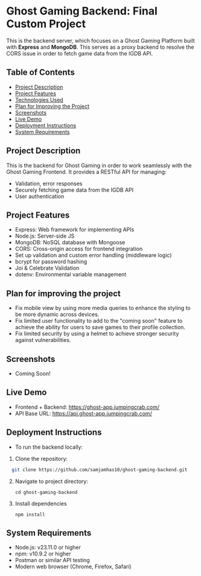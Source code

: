 # Ghost Gaming Backend: Final Custom Project

This is the backend server, which focuses on a Ghost Gaming Platform built with **Express** and **MongoDB**. This serves as a proxy backend to resolve the CORS issue in order to fetch game data from the IGDB API.

## Table of Contents

- [Project Description](#project-description)
- [Project Features](#project-features)
- [Technologies Used](#technologies-used)
- [Plan for Improving the Project](#plan-for-improving-the-project)
- [Screenshots](#screenshots)
- [Live Demo](#live-demo)
- [Deployment Instructions](#deployment-instructions)
- [System Requirements](#system-requirements)

## Project Description

This is the backend for Ghost Gaming in order to work seamlessly with the Ghost Gaming Frontend. It provides a RESTful API for managing:

- Validation, error responses
- Securely fetching game data from the IGDB API
- User authentication

## Project Features

- Express: Web framework for implementing APIs
- Node.js: Server-side JS
- MongoDB: NoSQL database with Mongoose
- CORS: Cross-origin access for frontend integration
- Set up validation and custom error handling (middleware logic)
- bcrypt for password hashing
- Joi & Celebrate Validation
- dotenv: Environmental variable management

## Plan for improving the project

- Fix mobile view by using more media queries to enhance the styling to be more dynamic across devices.
- Fix limited user functionality to add to the "coming soon" feature to achieve the ability for users to save games to their profile collection.
- Fix limited security by using a helmet to achieve stronger security against vulnerabilities.

## Screenshots

- Coming Soon!

## Live Demo

- Frontend + Backend: https://ghost-app.jumpingcrab.com/
- API Base URL: https://api.ghost-app.jumpingcrab.com/

## Deployment Instructions

- To run the backend locally:

1. Clone the repository:

 ```bash
   git clone https://github.com/samjamhas10/ghost-gaming-backend.git
 ```

2. Navigate to project directory:

   `cd ghost-gaming-backend`

3. Install dependencies

   `npm install`

## System Requirements

- Node.js: v23.11.0 or higher
- npm: v10.9.2 or higher
- Postman or similar API testing
- Modern web browser (Chrome, Firefox, Safari)
